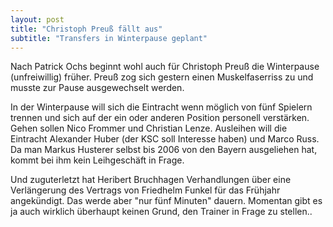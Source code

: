 ```yaml
---
layout: post
title: "Christoph Preuß fällt aus"
subtitle: "Transfers in Winterpause geplant"
---
```


Nach Patrick Ochs beginnt wohl auch für Christoph Preuß die Winterpause (unfreiwillig) früher. Preuß zog sich gestern einen Muskelfaserriss zu und musste zur Pause ausgewechselt werden. 

In der Winterpause will sich die Eintracht wenn möglich von fünf Spielern trennen und sich auf der ein oder anderen Position personell verstärken. Gehen sollen Nico Frommer und Christian Lenze. Ausleihen will die Eintracht Alexander Huber (der KSC soll Interesse haben) und Marco Russ. Da man Markus Husterer selbst bis 2006 von den Bayern ausgeliehen hat, kommt bei ihm kein Leihgeschäft in Frage.

Und zuguterletzt hat Heribert Bruchhagen Verhandlungen über eine Verlängerung des Vertrags von Friedhelm Funkel für das Frühjahr angekündigt. Das werde aber "nur fünf Minuten" dauern. Momentan gibt es ja auch wirklich überhaupt keinen Grund, den Trainer in Frage zu stellen..
